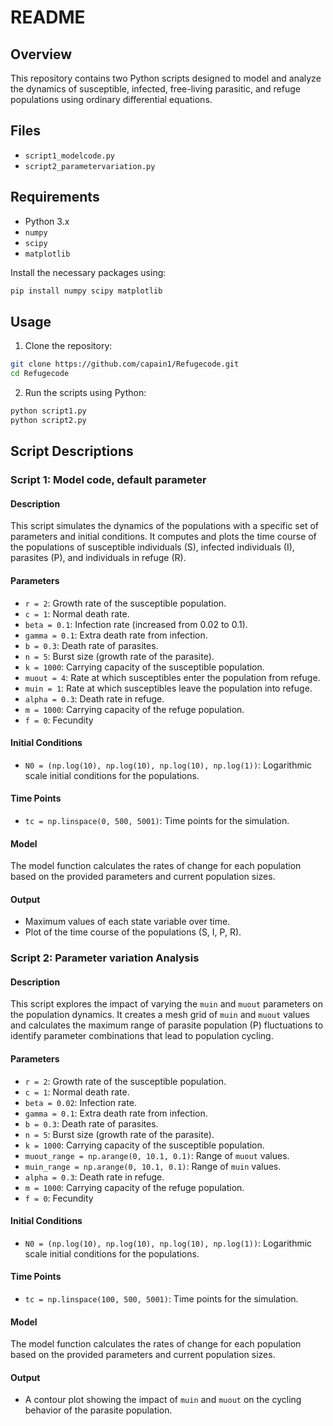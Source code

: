 # README

## Overview

This repository contains two Python scripts designed to model and analyze the dynamics of susceptible, infected, free-living parasitic, and refuge populations using ordinary differential equations.

## Files

- `script1_modelcode.py`
- `script2_parametervariation.py`

## Requirements

- Python 3.x
- `numpy`
- `scipy`
- `matplotlib`

Install the necessary packages using:

```bash
pip install numpy scipy matplotlib
```

## Usage

1. Clone the repository:

```bash
git clone https://github.com/capain1/Refugecode.git
cd Refugecode
```

2. Run the scripts using Python:

```bash
python script1.py
python script2.py
```

## Script Descriptions

### Script 1: Model code, default parameter

#### Description

This script simulates the dynamics of the populations with a specific set of parameters and initial conditions. It computes and plots the time course of the populations of susceptible individuals (S), infected individuals (I), parasites (P), and individuals in refuge (R).

#### Parameters

- `r = 2`: Growth rate of the susceptible population.
- `c = 1`: Normal death rate.
- `beta = 0.1`: Infection rate (increased from 0.02 to 0.1).
- `gamma = 0.1`: Extra death rate from infection.
- `b = 0.3`: Death rate of parasites.
- `n = 5`: Burst size (growth rate of the parasite).
- `k = 1000`: Carrying capacity of the susceptible population.
- `muout = 4`: Rate at which susceptibles enter the population from refuge.
- `muin = 1`: Rate at which susceptibles leave the population into refuge.
- `alpha = 0.3`: Death rate in refuge.
- `m = 1000`: Carrying capacity of the refuge population.
- `f = 0`: Fecundity

#### Initial Conditions

- `N0 = (np.log(10), np.log(10), np.log(10), np.log(1))`: Logarithmic scale initial conditions for the populations.

#### Time Points

- `tc = np.linspace(0, 500, 5001)`: Time points for the simulation.

#### Model

The model function calculates the rates of change for each population based on the provided parameters and current population sizes.

#### Output

- Maximum values of each state variable over time.
- Plot of the time course of the populations (S, I, P, R).

### Script 2: Parameter variation Analysis

#### Description

This script explores the impact of varying the `muin` and `muout` parameters on the population dynamics. It creates a mesh grid of `muin` and `muout` values and calculates the maximum range of parasite population (P) fluctuations to identify parameter combinations that lead to population cycling.

#### Parameters

- `r = 2`: Growth rate of the susceptible population.
- `c = 1`: Normal death rate.
- `beta = 0.02`: Infection rate.
- `gamma = 0.1`: Extra death rate from infection.
- `b = 0.3`: Death rate of parasites.
- `n = 5`: Burst size (growth rate of the parasite).
- `k = 1000`: Carrying capacity of the susceptible population.
- `muout_range = np.arange(0, 10.1, 0.1)`: Range of `muout` values.
- `muin_range = np.arange(0, 10.1, 0.1)`: Range of `muin` values.
- `alpha = 0.3`: Death rate in refuge.
- `m = 1000`: Carrying capacity of the refuge population.
- `f = 0`: Fecundity

#### Initial Conditions

- `N0 = (np.log(10), np.log(10), np.log(10), np.log(1))`: Logarithmic scale initial conditions for the populations.

#### Time Points

- `tc = np.linspace(100, 500, 5001)`: Time points for the simulation.

#### Model

The model function calculates the rates of change for each population based on the provided parameters and current population sizes.

#### Output

- A contour plot showing the impact of `muin` and `muout` on the cycling behavior of the parasite population.
